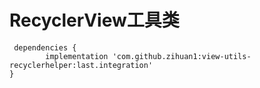 # RecyclerView工具类

     dependencies {
	        implementation 'com.github.zihuan1:view-utils-recyclerhelper:last.integration'
  	}

